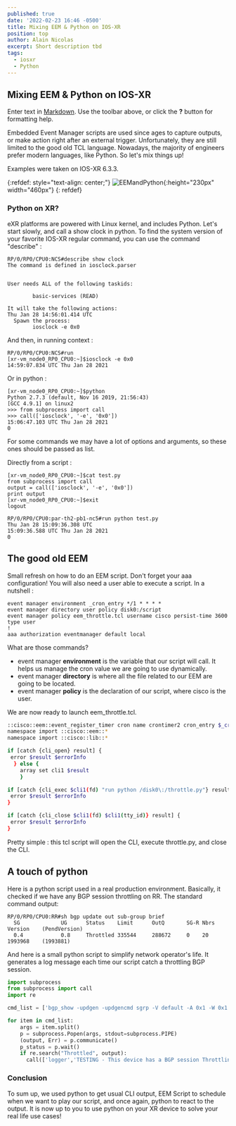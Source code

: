 ```yaml
---
published: true
date: '2022-02-23 16:46 -0500'
title: Mixing EEM & Python on IOS-XR
position: top
author: Alain Nicolas
excerpt: Short description tbd
tags:
  - iosxr
  - Python
---
```

## Mixing EEM & Python on IOS-XR

Enter text in [Markdown](http://daringfireball.net/projects/markdown/). Use the toolbar above, or click the **?** button for formatting help.

Embedded Event Manager scripts are used since ages to capture outputs, or make action right after an external trigger. Unfortunately, they are still limited to the good old TCL language. Nowadays, the majority of engineers prefer modern languages, like Python. So let's mix things up!

Examples were taken on IOS-XR 6.3.3.

{:refdef: style="text-align: center;"}
![EEMandPython](/images/eempython.jpg){:height="230px" width="460px"}
{: refdef}

### Python on XR?
eXR platforms are powered with Linux kernel, and includes Python. Let's start slowly, and call a show clock in python. To find the system version of your favorite IOS-XR regular command, you can use the command "describe" :

~~~
RP/0/RP0/CPU0:NCS#describe show clock
The command is defined in iosclock.parser


User needs ALL of the following taskids:

        basic-services (READ)

It will take the following actions:
Thu Jan 28 14:56:01.414 UTC
  Spawn the process:
        iosclock -e 0x0

~~~
And then, in running context :

~~~
RP/0/RP0/CPU0:NCS#run
[xr-vm_node0_RP0_CPU0:~]$iosclock -e 0x0
14:59:07.834 UTC Thu Jan 28 2021
~~~

Or in python :
~~~
[xr-vm_node0_RP0_CPU0:~]$python
Python 2.7.3 (default, Nov 16 2019, 21:56:43)
[GCC 4.9.1] on linux2
>>> from subprocess import call
>>> call(['iosclock', '-e', '0x0'])
15:06:47.103 UTC Thu Jan 28 2021
0
~~~
For some commands we may have a lot of options and arguments, so these ones should be passed as list.

Directly from a script :

~~~
[xr-vm_node0_RP0_CPU0:~]$cat test.py
from subprocess import call
output = call(['iosclock', '-e', '0x0'])
print output
[xr-vm_node0_RP0_CPU0:~]$exit
logout

RP/0/RP0/CPU0:par-th2-pb1-nc5#run python test.py
Thu Jan 28 15:09:36.308 UTC
15:09:36.588 UTC Thu Jan 28 2021
0
~~~

## The good old EEM

Small refresh on how to do an EEM script. Don't forget your aaa configuration! You will also need a user able to execute a script. In a nutshell :

~~~
event manager environment _cron_entry */1 * * * *
event manager directory user policy disk0:/script
event manager policy eem_throttle.tcl username cisco persist-time 3600 type user
!
aaa authorization eventmanager default local
~~~

What are those commands?
+ event manager **environment** is the variable that our script will call. It helps us manage the cron value we are going to use dynamically.
+ event manager **directory** is where all the file related to our EEM are going to be located.
+ event manager **policy** is the declaration of our script, where cisco is the user.

We are now ready to launch eem_throttle.tcl.
~~~bash
::cisco::eem::event_register_timer cron name crontimer2 cron_entry $_cron_entry maxrun 240
namespace import ::cisco::eem::*
namespace import ::cisco::lib::*

if [catch {cli_open} result] {
 error $result $errorInfo
  } else {
    array set cli1 $result
    }

if [catch {cli_exec $cli1(fd) "run python /disk0\:/throttle.py"} result] {
 error $result $errorInfo
}

if [catch {cli_close $cli1(fd) $cli1(tty_id)} result] {
 error $result $errorInfo
}
~~~

Pretty simple : this tcl script will open the CLI, execute throttle.py, and close the CLI.

## A touch of python

Here is a python script used in a real production environment. Basically, it checked if we have any BGP session throttling on RR.
The standard command output:
~~~
RP/0/RP0/CPU0:RR#sh bgp update out sub-group brief
  SG             UG      Status    Limit      OutQ       SG-R Nbrs Version    (PendVersion)
  0.4            0.8     Throttled 335544     288672     0    20   1993968    (1993881)
~~~

And here is a small python script to simplify network operator's life. It generates a log message each time our script catch a throttling BGP session.


~~~python
import subprocess
from subprocess import call
import re

cmd_list = ['bgp_show -updgen -updgencmd sgrp -V default -A 0x1 -W 0x1 -brief -instance default']

for item in cmd_list:
    args = item.split()
    p = subprocess.Popen(args, stdout=subprocess.PIPE)
    (output, Err) = p.communicate()
    p_status = p.wait()
    if re.search("Throttled", output):
      call(['logger','TESTING - This device has a BGP session Throttling']

~~~

### Conclusion

To sum up, we used python to get usual CLI output, EEM Script to schedule when we want to play our script, and once again, python to react to the output. It is now up to you to use python on your XR device to solve your real life use cases!
